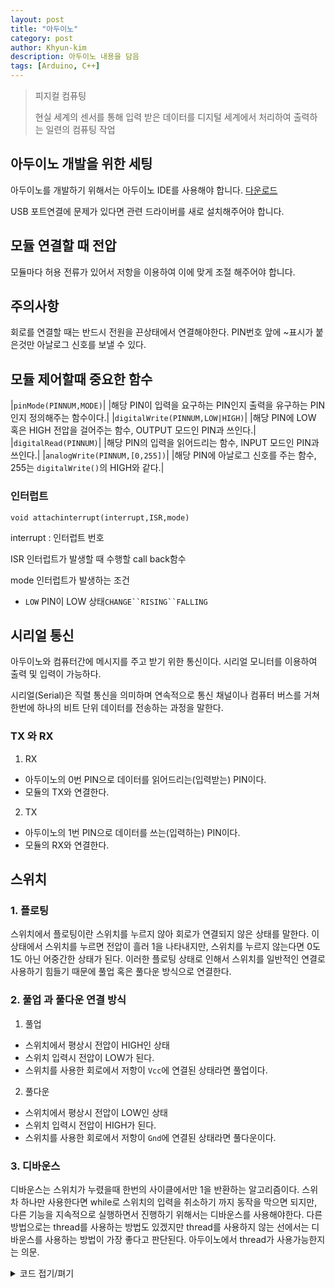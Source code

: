 ```yaml
---
layout: post
title: "아두이노"
category: post
author: Khyun-kim
description: 아두이노 내용을 담음
tags: [Arduino, C++]
---
```


>피지컬 컴퓨팅
>
>현실 세계의 센서를 통해 입력 받은 데이터를 디지털 세계에서 처리하여 출력하는 일련의 컴퓨팅 작업

## 아두이노 개발을 위한 세팅

아두이노를 개발하기 위해서는 아두이노 IDE를 사용해야 합니다. [다운로드](https://www.arduino.cc/en/Main/Software)

USB 포트연결에 문제가 있다면 관련 드라이버를 새로 설치해주어야 합니다.

## 모듈 연결할 때 전압

모듈마다 허용 전류가 있어서 저항을 이용하여 이에 맞게 조절 해주어야 합니다.


## 주의사항
회로를 연결할 때는 반드시 전원을 끈상태에서 연결해야한다.
PIN번호 앞에 ~표시가 붙은것만 아날로그 신호를 보낼 수 있다.
## 모듈 제어할때 중요한 함수

|`pinMode(PINNUM,MODE)`|
|해당 PIN이 입력을 요구하는 PIN인지 출력을 유구하는 PIN인지 정의해주는 함수이다.|
|`digitalWrite(PINNUM,LOW|HIGH)`|
|해당 PIN에 LOW 혹은 HIGH 전압을 걸어주는 함수, OUTPUT 모드인 PIN과 쓰인다.|
|`digitalRead(PINNUM)`|
|해당 PIN의 입력을 읽어드리는 함수, INPUT 모드인 PIN과 쓰인다.|
|`analogWrite(PINNUM,[0,255])`|
|해당 PIN에 아날로그 신호를 주는 함수, 255는 `digitalWrite()`의 HIGH와 같다.|

### 인터럽트
`void attachinterrupt(interrupt,ISR,mode)`



interrupt : 인터럽트 번호

ISR 인터럽트가 발생할 때 수행할 call back함수

mode 인터럽트가 발생하는 조건 
- `LOW` PIN이 LOW 상태`CHANGE``RISING``FALLING`

## 시리얼 통신
아두이노와 컴퓨터간에 메시지를 주고 받기 위한 통신이다.
시리얼 모니터를 이용하여 출력 및 입력이 가능하다.

시리얼(Serial)은 직렬 통신을 의미하며 연속적으로 통신 채널이나 컴퓨터 버스를 거쳐 한번에 하나의 비트 단위 데이터를 전송하는 과정을 말한다.

### TX 와 RX
1. RX 
- 아두이노의 0번 PIN으로 데이터를 읽어드리는(입력받는) PIN이다. 
- 모듈의 TX와 연결한다. 
2. TX 
- 아두이노의 1번 PIN으로 데이터를 쓰는(입력하는) PIN이다. 
- 모듈의 RX와 연결한다.

## 스위치
### 1. 플로팅
스위치에서 플로팅이란 스위치를 누르지 않아 회로가 연결되지 않은 상태를 말한다.
이 상태에서 스위치를 누르면 전압이 흘러 1을 나타내지만, 스위치를 누르지 않는다면 0도 1도 아닌 어중간한 상태가 된다.
이러한 플로팅 상태로 인해서 스위치를 일반적인 연결로 사용하기 힘들기 때문에 풀업 혹은 풀다운 방식으로 연결한다.

### 2. 풀업 과 풀다운 연결 방식
1. 풀업
- 스위치에서 평상시 전압이 HIGH인 상태
- 스위치 입력시 전압이 LOW가 된다.
- 스위치를 사용한 회로에서 저항이 `Vcc`에 연결된 상태라면 풀업이다.
2. 풀다운
- 스위치에서 평상시 전압이 LOW인 상태
- 스위치 입력시 전압이 HIGH가 된다.
- 스위치를 사용한 회로에서 저항이 `Gnd`에 연결된 상태라면 풀다운이다.

### 3. 디바운스
디바운스는 스위치가 누렸을때 한번의 사이클에서만 1을 반환하는 알고리즘이다.
스위차 하나만 사용한다면 while로 스위치의 입력을 취소하기 까지 동작을 막으면 되지만, 다른 기능을 지속적으로
실행하면서 진행하기 위해서는 디바운스를 사용해야한다.
다른 방법으로는 thread를 사용하는 방법도 있겠지만 thread를 사용하지 않는 선에서는
디바운스를 사용하는 방법이 가장 좋다고 판단된다.
아두이노에서 thread가 사용가능한지는 의문.

<details>
<summary>코드 접기/펴기</summary>
<div markdown="1">
{% highlight c %}
//풀 다운 방식 스위치의 디바운스
int SW_chk() {
  int key = digitalRead(BUTTON);

  if(!key) { // 안눌린 상태 0
    if(flag == 0) return 0; //flag가 0 이면 0 반환
    else { // flag가 1이면 0으로 바꾸고 0반환 => 즉 스위치를 눌렀다가 땐 직후
      delay(20);
      flag=0;
      return key;
    }
  }
  else { //눌린 상태 1
    if(flag == 1) return 0; // flag가 1이면 0반환 
    else{ // flag가 0이면 1로 바꾸고 1반환 =>즉 스위치를 누른 직후
      delay(50);
      flag =1;
      return key;
    }
  }
}
{% endhighlight %}
</div>
</details>


